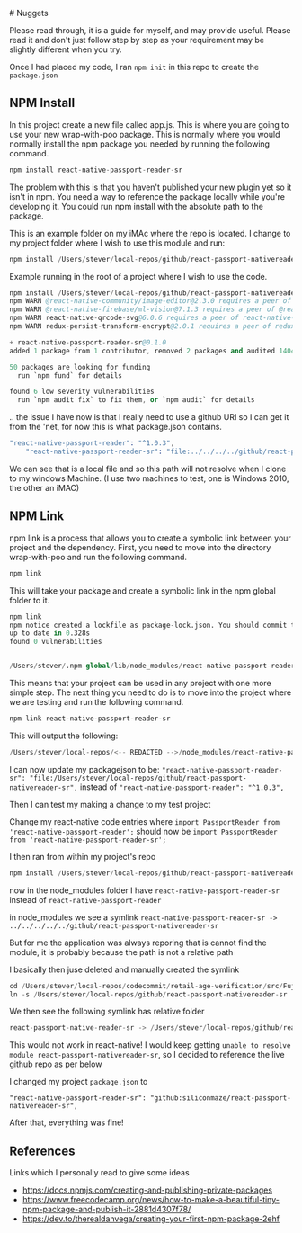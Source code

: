 # Nuggets

Please read through, it is a guide for myself, and may provide useful. Please read it and don't just follow step by step as your requirement may be slightly different when you try.

Once I had placed my code, I ran `npm init` in this repo to create the `package.json`

## NPM Install

In this project create a new file called app.js. This is where you are going to use your new wrap-with-poo package. This is normally where you would normally install the npm package you needed by running the following command.

```s
npm install react-native-passport-reader-sr
```

The problem with this is that you haven't published your new plugin yet so it isn't in npm. You need a way to reference the package locally while you're developing it. You could run npm install with the absolute path to the package.

This is an example folder on my iMAc where the repo is located.
I change to my project folder where I wish to use this module and run:

```s
npm install /Users/stever/local-repos/github/react-passport-nativereader-sr
```

Example running in the root of a project where I wish to use the code.

```s
npm install /Users/stever/local-repos/github/react-passport-nativereader-sr
npm WARN @react-native-community/image-editor@2.3.0 requires a peer of react-native@>=0.57 <0.62 but none is installed. You must install peer dependencies yourself.
npm WARN @react-native-firebase/ml-vision@7.1.3 requires a peer of @react-native-firebase/app@7.2.0 but none is installed. You must install peer dependencies yourself.
npm WARN react-native-qrcode-svg@6.0.6 requires a peer of react-native-svg@^9.6.4 but none is installed. You must install peer dependencies yourself.
npm WARN redux-persist-transform-encrypt@2.0.1 requires a peer of redux-persist@^5.x.x but none is installed. You must install peer dependencies yourself.

+ react-native-passport-reader-sr@0.1.0
added 1 package from 1 contributor, removed 2 packages and audited 1404 packages in 7.392s

50 packages are looking for funding
  run `npm fund` for details

found 6 low severity vulnerabilities
  run `npm audit fix` to fix them, or `npm audit` for details
```

.. the issue I have now is that I really need to use a github URI so I can get it from the 'net, for now this is what package.json contains.

```s
"react-native-passport-reader": "^1.0.3",
    "react-native-passport-reader-sr": "file:../../../../github/react-passport-nativereader-sr",
```

We can see that is a local file and so this path will not resolve when I clone to my windows Machine. (I use two machines to test, one is Windows 2010, the other an iMAC)

## NPM Link
npm link is a process that allows you to create a symbolic link between your project and the dependency. First, you need to move into the directory wrap-with-poo and run the following command.

```s
npm link
```
This will take your package and create a symbolic link in the npm global folder to it.

```s
npm link
npm notice created a lockfile as package-lock.json. You should commit this file.
up to date in 0.328s
found 0 vulnerabilities


/Users/stever/.npm-global/lib/node_modules/react-native-passport-reader-sr -> /Users/stever/local-repos/github/react-passport-nativereader-sr
```

This means that your project can be used in any project with one more simple step. The next thing you need to do is to move into the project where we are testing and run the following command.

```s
npm link react-native-passport-reader-sr
```

This will output the following: 

```s
/Users/stever/local-repos/<-- REDACTED -->/node_modules/react-native-passport-reader-sr -> /Users/stever/.npm-global/lib/node_modules/react-native-passport-reader-sr -> /Users/stever/local-repos/github/react-passport-nativereader-sr
```

I can now update my packagejson to be:
`"react-native-passport-reader-sr": "file:/Users/stever/local-repos/github/react-passport-nativereader-sr",` instead of
`"react-native-passport-reader": "^1.0.3",`

Then I can test my making a change to my test project

Change my react-native code entries where `import PassportReader from 'react-native-passport-reader';` should now be `import PassportReader from 'react-native-passport-reader-sr';`

I then ran from within my project's repo

```s
npm install /Users/stever/local-repos/github/react-passport-nativereader-sr
```

now in the node_modules folder I have `react-native-passport-reader-sr` instead of `react-native-passport-reader`

in node_modules we see a symlink `react-native-passport-reader-sr -> ../../../../../github/react-passport-nativereader-sr`

But for me the application was always reporing that is cannot find the module, it is probably because the path is not a relative path

I basically then juse deleted and manually created the symlink

```s
cd /Users/stever/local-repos/codecommit/retail-age-verification/src/FujitsuVerify/node_modules
ln -s /Users/stever/local-repos/github/react-passport-nativereader-sr
```

We then see the following symlink has relative folder

```s
react-passport-native-reader-sr -> /Users/stever/local-repos/github/react-passport-nativereader-sr
```

This would not work in react-native! I would keep getting `unable to resolve module react-passport-nativereader-sr`, so I decided to reference the live github repo as per below

I changed my project `package.json` to 

`"react-native-passport-reader-sr": "github:siliconmaze/react-passport-nativereader-sr",`

After that, everything was fine!

## References
Links which I personally read to give some ideas
- https://docs.npmjs.com/creating-and-publishing-private-packages
- https://www.freecodecamp.org/news/how-to-make-a-beautiful-tiny-npm-package-and-publish-it-2881d4307f78/
- https://dev.to/therealdanvega/creating-your-first-npm-package-2ehf